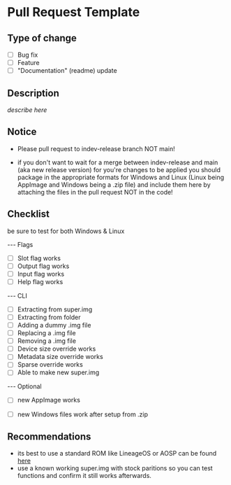 # Pull Request Template

## Type of change

- [ ] Bug fix
- [ ] Feature
- [ ] "Documentation" (readme) update

## Description

*describe here*

## Notice
- Please pull request to indev-release branch NOT main!

- if you don't want to wait for a merge between indev-release and main (aka new release version) for you're changes to be applied you should package in the appropriate formats for Windows and Linux (Linux being AppImage and Windows being a .zip file)
and include them here by attaching the files in the pull request NOT in the code!

## Checklist
be sure to test for both Windows & Linux

--- Flags

- [ ] Slot flag works
- [ ] Output flag works
- [ ] Input flag works
- [ ] Help flag works

--- CLI

- [ ] Extracting from super.img
- [ ] Extracting from folder
- [ ] Adding a dummy .img file
- [ ] Replacing a .img file
- [ ] Removing a .img file
- [ ] Device size override works
- [ ] Metadata size override works
- [ ] Sparse override works
- [ ] Able to make new super.img

--- Optional

- [ ] new AppImage works
- [ ] new Windows files work after setup from .zip



## Recommendations
- its best to use a standard ROM like LineageOS or AOSP can be found <a href="https://github.com/phhusson/treble_experimentations/wiki/Generic-System-Image-%28GSI%29-list"> here </a>
- use a known working super.img with stock paritions so you can test functions and confirm it still works afterwards. 

